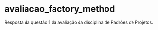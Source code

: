 # avaliacao_factory_method
Resposta da questão 1 da avaliação da disciplina de Padrões de Projetos.
